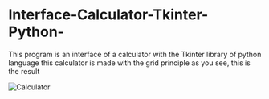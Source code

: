 # Interface-Calculator-Tkinter-Python-
This program is an interface of a calculator with the Tkinter library of python language this calculator is made with the grid principle as you see, this is the result




  ![Calculator](https://github.com/Chamrah/Interface-Calculator-Tkinter-Python-/assets/147912275/e2da0611-7876-410a-8b2b-b69cece9fd94)
